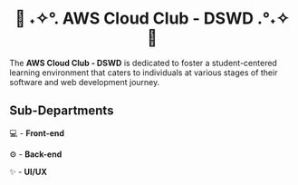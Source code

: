<h1 align='center'>👾 ˖✧°. AWS Cloud Club - DSWD .°˖✧ 🌌</h1>

The **AWS Cloud Club - DSWD** is dedicated to foster a student-centered learning environment that caters to individuals at various stages of their software and web development journey.

## Sub-Departments

💻 - **Front-end**

⚙️ - **Back-end**

✨ - **UI/UX**